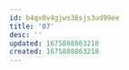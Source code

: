 ```yaml
---
id: b4qx0v4gjws36sjs3ud99ee
title: '07'
desc: ''
updated: 1675808863218
created: 1675808863218
---
```

